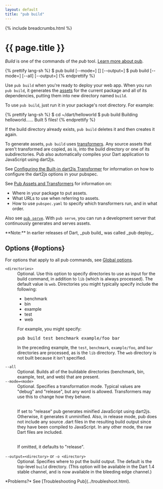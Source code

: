 ```yaml
---
layout: default
title: "pub build"
---
```


{% include breadcrumbs.html %}

# {{ page.title }}

_Build_ is one of the commands of the _pub_ tool.
[Learn more about pub](/tools/pub/).

{% prettify lang-sh %}
$ pub build [--mode=<mode>] [<directories>] [--output=<directory>]
$ pub build [--mode=<mode>] [--all] [--output=<directory>]
{% endprettify %}

Use `pub build` when you're ready to deploy your web app. When you run
`pub build`, it generates the [assets](/tools/pub/glossary.html#asset)
for the current package and all of its dependencies, putting them into
new directory named `build`.

To use `pub build`, just run it in your package's root directory. For example:

{% prettify lang-sh %}
$ cd ~/dart/helloworld
$ pub build
Building helloworld......
Built 5 files!
{% endprettify %}

If the build directory already exists, `pub build` deletes it and then creates
it again.

To generate assets, `pub build` uses
[transformers](/tools/pub/glossary.html#transformer). Any source assets
that aren't transformed are copied, as is, into the build directory
or one of its subdirectories. Pub also automatically compiles your
Dart application to JavaScript using dart2js.

See
[Configuring the Built-in dart2js Transformer](/tools/pub/dart2js-transformer.html)
for information on how to configure the dart2js options in your pubspec.

See [Pub Assets and Transformers](/tools/pub/assets-and-transformers.html)
for information on:

* Where in your package to put assets.
* What URLs to use when referring to assets.
* How to use `pubspec.yaml` to specify which transformers run, and in
  what order.

Also see [`pub serve`](pub-serve.html). With `pub serve`, you can run a
development server that continuously generates and serves assets.

<aside class="alert alert-info" markdown="1">
**Note:** In earlier releases of Dart, _pub build_ was called _pub deploy_.
</aside>

## Options {#options}

For options that apply to all pub commands, see
[Global options](/tools/pub/cmd/#global-options).

<dl>

<dt><code>&lt;directories&gt;</code></dt>
<dd>Optional. Use this option to specify directories to use
as input for the build command, in addition to <code>lib</code>
(which is always processed).  The default value is <code>web</code>.
Directories you might typically specify include the following:

<ul>
<li>benchmark</li>
<li>bin</li>
<li>example</li>
<li>test</li>
<li>web</li>
</ul>

For example, you might specify:

<pre>
pub build test benchmark example/foo bar
</pre>

In the preceding example, the <code>test</code>, <code>benchmark</code>,
<code>example/foo</code>, and <code>bar</code> directories are processed,
as is the <code>lib</code> directory.
The <code>web</code> directory is not built because it isn't specified.</dd>

<dt><code>--all</code></dt>
<dd>Optional. Builds all of the buildable directories (benchmark, bin, example,
test, and web) that are present.</dd>

<dt><code>--mode=&lt;mode&gt;</code></dt>
<dd>Optional. Specifies a transformation mode. Typical values are "debug"
and "release", but any word is allowed.
Transformers may use this to change how they behave.<br><br>

If set to "release" pub generates minified JavaScript using dart2js.
Otherwise, it generates it unminified. Also, in release mode, pub does not
include any source .dart files in the resulting build output since they have
been compiled to JavaScript. In any other mode, the raw Dart files are
included.<br><br>

If omitted, it defaults to "release".</dd>

<dt><code>--output=&lt;directory&gt;</code> or
    <code>-o &lt;directory&gt;</code></dt>
<dd>Optional. Specifies where to put the build output. The default is the
top-level <code>build</code> directory. (This option will be available in
the Dart 1.4 stable channel, and is now available in the bleeding edge
channel.)</dd>

</dl>

<aside class="alert alert-info" markdown="1">
*Problems?*
See [Troubleshooting Pub](../troubleshoot.html).
</aside>

